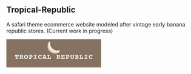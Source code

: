 ## Tropical-Republic

A safari theme ecommerce website modeled after vintage early banana republic stores. 
(Current work in progress)


<img src="img/logo-2.png"/>
